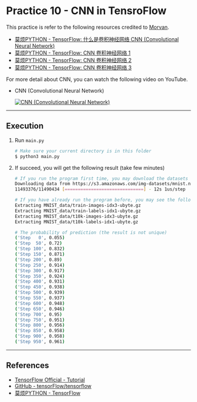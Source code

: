 # Practice 10 - CNN in TensroFlow

This practice is refer to the following resources credited to [Morvan](https://github.com/MorvanZhou).
* [莫烦PYTHON - TensorFlow: 什么是卷积神经网络 CNN (Convolutional Neural Network)](https://morvanzhou.github.io/tutorials/machine-learning/tensorflow/5-03-A-CNN/)
* [莫烦PYTHON - TensorFlow: CNN 卷积神经网络 1](https://morvanzhou.github.io/tutorials/machine-learning/tensorflow/5-03-CNN1/)
* [莫烦PYTHON - TensorFlow: CNN 卷积神经网络 2](https://morvanzhou.github.io/tutorials/machine-learning/tensorflow/5-04-CNN2/)
* [莫烦PYTHON - TensorFlow: CNN 卷积神经网络 3](https://morvanzhou.github.io/tutorials/machine-learning/tensorflow/5-05-CNN3/)

For more detail about CNN, you can watch the following video on YouTube.
* CNN (Convolutional Neural Network)

    [![CNN (Convolutional Neural Network)](http://img.youtube.com/vi/jajksuQW4mc/0.jpg)](https://www.youtube.com/watch?v=jajksuQW4mc)

---
## Execution

1. Run `main.py`
    ```bash
    # Make sure your current directory is in this folder
    $ python3 main.py
    ```
2. If succeed, you will get the following result (take few minutes)
    ```bash
    # If you run the program first time, you may download the datasets first (optional)
    Downloading data from https://s3.amazonaws.com/img-datasets/mnist.npz
    11493376/11490434 [==============================] - 12s 1us/step
    
    # If you have already run the pregram before, you may see the following information (optional)
    Extracting MNIST_data/train-images-idx3-ubyte.gz
    Extracting MNIST_data/train-labels-idx1-ubyte.gz
    Extracting MNIST_data/t10k-images-idx3-ubyte.gz
    Extracting MNIST_data/t10k-labels-idx1-ubyte.gz

    # The probability of prediction (the result is not unique)
    ('Step   0', 0.055)
    ('Step  50', 0.72)
    ('Step 100', 0.832)
    ('Step 150', 0.871)
    ('Step 200', 0.89)
    ('Step 250', 0.914)
    ('Step 300', 0.917)
    ('Step 350', 0.924)
    ('Step 400', 0.931)
    ('Step 450', 0.938)
    ('Step 500', 0.939)
    ('Step 550', 0.937)
    ('Step 600', 0.948)
    ('Step 650', 0.946)
    ('Step 700', 0.95)
    ('Step 750', 0.951)
    ('Step 800', 0.956)
    ('Step 850', 0.958)
    ('Step 900', 0.958)
    ('Step 950', 0.961)
    ```

---
## References

* [TensorFlow Official - Tutorial](https://www.tensorflow.org/tutorials/)
* [GitHub - tensorFlow/tensorflow](https://github.com/tensorflow/tensorflow)
* [莫烦PYTHON - TensorFlow](https://morvanzhou.github.io/tutorials/machine-learning/tensorflow)